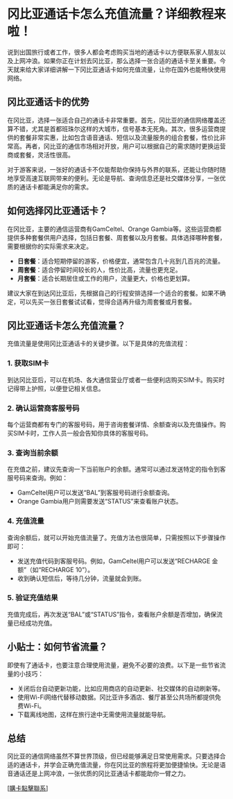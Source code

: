 # 冈比亚通话卡怎么充值流量？详细教程来啦！

说到出国旅行或者工作，很多人都会考虑购买当地的通话卡以方便联系家人朋友以及上网冲浪。如果你正在计划去冈比亚，那么选择一张合适的通话卡至关重要。今天就来给大家详细讲解一下冈比亚通话卡如何充值流量，让你在国外也能畅快使用网络。

## 冈比亚通话卡的优势

在冈比亚，选择一张适合自己的通话卡非常重要。首先，冈比亚的通信网络覆盖还算不错，尤其是首都班珠尔这样的大城市，信号基本无死角。其次，很多运营商提供的套餐非常实惠，比如包含语音通话、短信以及流量服务的组合套餐，性价比非常高。再者，冈比亚的通信市场相对开放，用户可以根据自己的需求随时更换运营商或套餐，灵活性很高。

对于游客来说，一张好的通话卡不仅能帮助你保持与外界的联系，还能让你随时随地享受高速互联网带来的便利。无论是导航、查询信息还是社交媒体分享，一张优质的通话卡都能满足你的需求。

## 如何选择冈比亚通话卡？

在冈比亚，主要的通信运营商有GamCeltel、Orange Gambia等。这些运营商都提供多种套餐供用户选择，包括日套餐、周套餐以及月套餐。具体选择哪种套餐，需要根据你的实际需求来决定。

- **日套餐**：适合短期停留的游客，价格便宜，通常包含几十兆到几百兆的流量。
- **周套餐**：适合停留时间较长的人，性价比高，流量也更充足。
- **月套餐**：适合长期居住或工作的用户，流量更大，价格也更划算。

建议大家在到达冈比亚后，先根据自己的行程安排选择一个适合的套餐。如果不确定，可以先买一张日套餐试试看，觉得合适再升级为周套餐或月套餐。

## 冈比亚通话卡怎么充值流量？

充值流量是使用冈比亚通话卡的关键步骤。以下是具体的充值流程：

### 1. 获取SIM卡
到达冈比亚后，可以在机场、各大通信营业厅或者一些便利店购买SIM卡。购买时记得带上护照，以便登记相关信息。

### 2. 确认运营商客服号码
每个运营商都有专门的客服号码，用于咨询套餐详情、余额查询以及充值操作。购买SIM卡时，工作人员一般会告知你具体的客服号码。

### 3. 查询当前余额
在充值之前，建议先查询一下当前账户的余额。通常可以通过发送特定的指令到客服号码来查询。例如：
- GamCeltel用户可以发送“BAL”到客服号码进行余额查询。
- Orange Gambia用户则需要发送“STATUS”来查看账户状态。

### 4. 充值流量
查询余额后，就可以开始充值流量了。充值方法也很简单，只需按照以下步骤操作即可：
- 发送充值代码到客服号码。例如，GamCeltel用户可以发送“RECHARGE 金额”（如“RECHARGE 10”）。
- 收到确认短信后，等待几分钟，流量就会到账。

### 5. 验证充值结果
充值完成后，再次发送“BAL”或“STATUS”指令，查看账户余额是否增加，确保流量已经成功充值。

## 小贴士：如何节省流量？

即使有了通话卡，也要注意合理使用流量，避免不必要的浪费。以下是一些节省流量的小技巧：
- 关闭后台自动更新功能，比如应用商店的自动更新、社交媒体的自动刷新等。
- 使用Wi-Fi网络代替移动数据。冈比亚许多酒店、餐厅甚至公共场所都提供免费Wi-Fi。
- 下载离线地图，这样在旅行途中无需使用流量就能导航。

## 总结

冈比亚的通信网络虽然不算世界顶级，但已经能够满足日常使用需求。只要选择合适的通话卡，并学会正确充值流量，你在冈比亚的旅程将更加便捷愉快。无论是语音通话还是上网冲浪，一张优质的冈比亚通话卡都能助你一臂之力。

[[購卡點擊聯系](https://t.me/s/esim1088)]